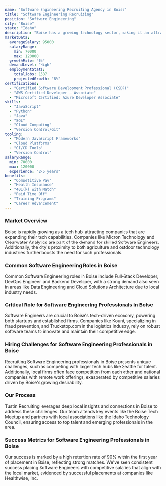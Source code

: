 ```yaml
---
name: "Software Engineering Recruiting Agency in Boise"
title: "Software Engineering Recruiting"
position: "Software Engineering"
city: "Boise"
state: "Idaho"
description: "Boise has a growing technology sector, making it an attractive location for software engineers seeking opportunities in various industries."
marketData:
  averageSalary: 95000
  salaryRange:
    min: 70000
    max: 120000
  growthRate: "6%"
  demandLevel: "High"
  employmentStats:
    totalJobs: 1687
    projectedGrowth: "8%"
certifications:
  - "Certified Software Development Professional (CSDP)"
  - "AWS Certified Developer – Associate"
  - "Microsoft Certified: Azure Developer Associate"
skills:
  - "JavaScript"
  - "Python"
  - "Java"
  - "SQL"
  - "Cloud Computing"
  - "Version Control/Git"
tooling:
  - "Modern JavaScript Frameworks"
  - "Cloud Platforms"
  - "CI/CD Tools"
  - "Version Control"
salaryRange:
  min: 70000
  max: 120000
  experience: "2-5 years"
benefits:
  - "Competitive Pay"
  - "Health Insurance"
  - "401(k) with Match"
  - "Paid Time Off"
  - "Training Programs"
  - "Career Advancement"
---
```


### Market Overview
Boise is rapidly growing as a tech hub, attracting companies that are expanding their tech capabilities. Companies like Micron Technology and Clearwater Analytics are part of the demand for skilled Software Engineers. Additionally, the city's proximity to both agriculture and outdoor technology industries further boosts the need for such professionals.
### Common Software Engineering Roles in Boise
Common Software Engineering roles in Boise include Full-Stack Developer, DevOps Engineer, and Backend Developer, with a strong demand also seen in areas like Data Engineering and Cloud Solutions Architecture due to local industry needs.

### Critical Role for Software Engineering Professionals in Boise
Software Engineers are crucial to Boise's tech-driven economy, powering both startups and established firms. Companies like Kount, specializing in fraud prevention, and Truckstop.com in the logistics industry, rely on robust software teams to innovate and maintain their competitive edge.

### Hiring Challenges for Software Engineering Professionals in Boise
Recruiting Software Engineering professionals in Boise presents unique challenges, such as competing with larger tech hubs like Seattle for talent. Additionally, local firms often face competition from each other and national companies with remote work offerings, exasperated by competitive salaries driven by Boise's growing desirability.

### Our Process
Tustin Recruiting leverages deep local insights and connections in Boise to address these challenges. Our team attends key events like the Boise Tech Meetup and partners with local associations like the Idaho Technology Council, ensuring access to top talent and emerging professionals in the area.

### Success Metrics for Software Engineering Professionals in Boise
Our success is marked by a high retention rate of 90% within the first year of placement in Boise, reflecting strong matches. We've seen consistent success placing Software Engineers with competitive salaries that align with the local market, evidenced by successful placements at companies like Healthwise, Inc.